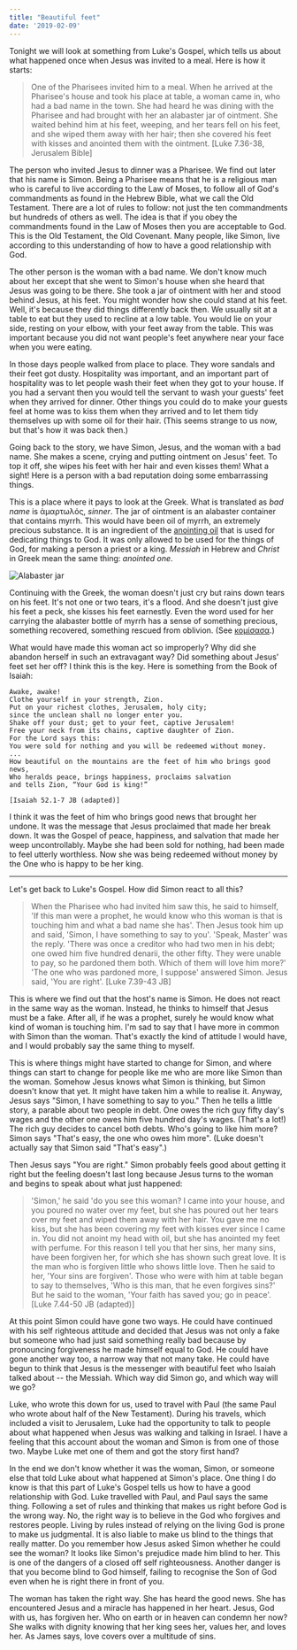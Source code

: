 ```yaml
---
title: "Beautiful feet"
date: '2019-02-09'
---
```


Tonight we will look at something from Luke's Gospel, which tells us about what happened once when Jesus was invited to a meal. Here is how it starts:

> One of the Pharisees invited him to a meal. When he arrived at the Pharisee's house and took his place at table, a woman came in, who had a bad name in the town. She had heard he was dining with the Pharisee and had brought with her an alabaster jar of ointment. She waited behind him at his feet, weeping, and her tears fell on his feet, and she wiped them away with her hair; then she covered his feet with kisses and anointed them with the ointment. [Luke 7.36-38, Jerusalem Bible]

The person who invited Jesus to dinner was a Pharisee. We find out later that his name is Simon. Being a Pharisee means that he is a religious man who is careful to live according to the Law of Moses, to follow all of God's commandments as found in the Hebrew Bible, what we call the Old Testament. There are a lot of rules to follow: not just the ten commandments but hundreds of others as well. The idea is that if you obey the commandments found in the Law of Moses then you are acceptable to God. This is the Old Testament, the Old Covenant. Many people, like Simon, live according to this understanding of how to have a good relationship with God.

The other person is the woman with a bad name. We don't know much about her except that she went to Simon's house when she heard that Jesus was going to be there. She took a jar of ointment with her and stood behind Jesus, at his feet. You might wonder how she could stand at his feet. Well, it's because they did things differently back then. We usually sit at a table to eat but they used to recline at a low table. You would lie on your side, resting on your elbow, with your feet away from the table. This was important because you did not want people's feet anywhere near your face when you were eating.

In those days people walked from place to place. They wore sandals and their feet got dusty. Hospitality was important, and an important part of hospitality was to let people wash their feet when they got to your house. If you had a servant then you would tell the servant to wash your guests' feet when they arrived for dinner. Other things you could do to make your guests feel at home was to kiss them when they arrived and to let them tidy themselves up with some oil for their hair. (This seems strange to us now, but that's how it was back then.)

Going back to the story, we have Simon, Jesus, and the woman with a bad name. She makes a scene, crying and putting ointment on Jesus' feet. To top it off, she wipes his feet with her hair and even kisses them! What a sight! Here is a person with a bad reputation doing some embarrassing things.

This is a place where it pays to look at the Greek. What is translated as *bad name* is ἁμαρτωλός, *sinner*. The jar of ointment is an alabaster container that contains myrrh. This would have been oil of myrrh, an extremely precious substance. It is an ingredient of the [anointing oil](https://en.wikipedia.org/wiki/Holy_anointing_oil) that is used for dedicating things to God. It was only allowed to be used for the things of God, for making a person a priest or a king. *Messiah* in Hebrew and *Christ* in Greek mean the same thing: *anointed one*.

![Alabaster jar](/images/alabaster_jar.jpg)

Continuing with the Greek, the woman doesn't just cry but rains down tears on his feet. It's not one or two tears, it's a flood. And she doesn't just give his feet a peck, she kisses his feet earnestly. Even the word used for her carrying the alabaster bottle of myrrh has a sense of something precious, something recovered, something rescued from oblivion. (See [κομίσασα](http://www.perseus.tufts.edu/hopper/morph?l=%CE%BA%CE%BF%CE%BC%CE%B9%CF%83%CE%B1%CF%83%CE%B1+&la=greek#lexicon).)

What would have made this woman act so improperly? Why did she abandon herself in such an extravagant way? Did something about Jesus' feet set her off? I think this is the key. Here is something from the Book of Isaiah:

```
Awake, awake!
Clothe yourself in your strength, Zion.
Put on your richest clothes, Jerusalem, holy city;
since the unclean shall no longer enter you.
Shake off your dust; get to your feet, captive Jerusalem!
Free your neck from its chains, captive daughter of Zion.
For the Lord says this:
You were sold for nothing and you will be redeemed without money.
...
How beautiful on the mountains are the feet of him who brings good news,
Who heralds peace, brings happiness, proclaims salvation
and tells Zion, “Your God is king!”

[Isaiah 52.1-7 JB (adapted)]
```

I think it was the feet of him who brings good news that brought her undone. It was the message that Jesus proclaimed that made her break down. It was the Gospel of peace, happiness, and salvation that made her weep uncontrollably. Maybe she had been sold for nothing, had been made to feel utterly worthless. Now she was being redeemed without money by the One who is happy to be her king.

---

Let's get back to Luke's Gospel. How did Simon react to all this?

> When the Pharisee who had invited him saw this, he said to himself, 'If this man were a prophet, he would know who this woman is that is touching him and what a bad name she has'. Then Jesus took him up and said, 'Simon, I have something to say to you'. 'Speak, Master' was the reply. 'There was once a creditor who had two men in his debt; one owed him five hundred denarii, the other fifty. They were unable to pay, so he pardoned them both. Which of them will love him more?' 'The one who was pardoned more, I suppose' answered Simon. Jesus said, 'You are right'. [Luke 7.39-43 JB]

This is where we find out that the host's name is Simon. He does not react in the same way as the woman. Instead, he thinks to himself that Jesus must be a fake. After all, if he was a prophet, surely he would know what kind of woman is touching him. I'm sad to say that I have more in common with Simon than the woman. That's exactly the kind of attitude I would have, and I would probably say the same thing to myself.

This is where things might have started to change for Simon, and where things can start to change for people like me who are more like Simon than the woman. Somehow Jesus knows what Simon is thinking, but Simon doesn't know that yet. It might have taken him a while to realise it. Anyway, Jesus says "Simon, I have something to say to you." Then he tells a little story, a parable about two people in debt. One owes the rich guy fifty day's wages and the other one owes him five hundred day's wages. (That's a lot!) The rich guy decides to cancel both debts. Who's going to like him more? Simon says "That's easy, the one who owes him more". (Luke doesn't actually say that Simon said "That's easy".)

Then Jesus says "You are right." Simon probably feels good about getting it right but the feeling doesn't last long because Jesus turns to the woman and begins to speak about what just happened:

> 'Simon,' he said 'do you see this woman? I came into your house, and you poured no water over my feet, but she has poured out her tears over my feet and wiped them away with her hair. You gave me no kiss, but she has been covering my feet with kisses ever since I came in. You did not anoint my head with oil, but she has anointed my feet with perfume. For this reason I tell you that her sins, her many sins, have been forgiven her, for which she has shown such great love. It is the man who is forgiven little who shows little love. Then he said to her, 'Your sins are forgiven'. Those who were with him at table began to say to themselves, 'Who is this man, that he even forgives sins?' But he said to the woman, 'Your faith has saved you; go in peace'. [Luke 7.44-50 JB (adapted)]

At this point Simon could have gone two ways. He could have continued with his self righteous attitude and decided that Jesus was not only a fake but someone who had just said something really bad because by pronouncing forgiveness he made himself equal to God. He could have gone another way too, a narrow way that not many take. He could have begun to think that Jesus is the messenger with beautiful feet who Isaiah talked about -- the Messiah. Which way did Simon go, and which way will we go?

Luke, who wrote this down for us, used to travel with Paul (the same Paul who wrote about half of the New Testament). During his travels, which included a visit to Jerusalem, Luke had the opportunity to talk to people about what happened when Jesus was walking and talking in Israel. I have a feeling that this account about the woman and Simon is from one of those two. Maybe Luke met one of them and got the story first hand?

In the end we don't know whether it was the woman, Simon, or someone else that told Luke about what happened at Simon's place. One thing I do know is that this part of Luke's Gospel tells us how to have a good relationship with God. Luke travelled with Paul, and Paul says the same thing. Following a set of rules and thinking that makes us right before God is the wrong way. No, the right way is to believe in the God who forgives and restores people. Living by rules instead of relying on the living God is prone to make us judgmental. It is also liable to make us blind to the things that really matter. Do you remember how Jesus asked Simon whether he could see the woman? It looks like Simon's prejudice made him blind to her. This is one of the dangers of a closed off self righteousness. Another danger is that you become blind to God himself, failing to recognise the Son of God even when he is right there in front of you.

The woman has taken the right way. She has heard the good news. She has encountered Jesus and a miracle has happened in her heart. Jesus, God with us, has forgiven her. Who on earth or in heaven can condemn her now? She walks with dignity knowing that her king sees her, values her, and loves her. As James says, love covers over a multitude of sins.
